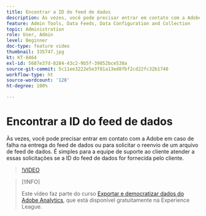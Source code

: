 ```yaml
---
title: Encontrar a ID do feed de dados
description: Às vezes, você pode precisar entrar em contato com a Adobe em caso de falha na entrega do feed de dados ou para solicitar o reenvio de um arquivo de feed de dados. É simples para a equipe de suporte ao cliente atender a essas solicitações se a ID do feed de dados for fornecida pelo cliente.
feature: Admin Tools, Data Feeds, Data Configuration and Collection
topic: Administration
role: User, Admin
level: Beginner
doc-type: feature video
thumbnail: 335747.jpg
kt: KT-8464
exl-id: 5687e37d-8284-43c2-9b5f-39852bce538a
source-git-commit: 5c11ee3222e5e3f81a13ed8fbf2cd22fc32b1740
workflow-type: ht
source-wordcount: '128'
ht-degree: 100%

---
```


# Encontrar a ID do feed de dados

Às vezes, você pode precisar entrar em contato com a Adobe em caso de falha na entrega do feed de dados ou para solicitar o reenvio de um arquivo de feed de dados. É simples para a equipe de suporte ao cliente atender a essas solicitações se a ID do feed de dados for fornecida pelo cliente.

>[!VIDEO](https://video.tv.adobe.com/v/335747/?quality=12&learn=on)

>[!INFO]
>
> Este vídeo faz parte do curso [Exportar e democratizar dados do Adobe Analytics](https://experienceleague.adobe.com/?recommended=Analytics-A-1-2022.1.democratizing&amp;lang=pt-BR), que está disponível gratuitamente na Experience League.